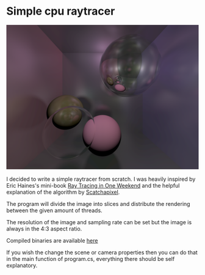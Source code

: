 # Simple cpu raytracer

![2880x2160 64x sampling 1h render](https://raw.githubusercontent.com/ViktorHura/simple-cpu-raytracer-cs/master/renders/4K.png)

I decided to write a simple raytracer from scratch. I was heavily inspired by Eric Haines's mini-book [Ray Tracing in One Weekend](https://github.com/RayTracing/InOneWeekend) and the helpful explanation of the algorithm by [Scatchapixel](https://www.scratchapixel.com/lessons/3d-basic-rendering/introduction-to-ray-tracing/raytracing-algorithm-in-a-nutshell).

The program will divide the image into slices and distribute the rendering between the given amount of threads.

The resolution of the image and sampling rate can be set but the image is always in the 4:3 aspect ratio.

Compiled binaries are available [here](https://github.com/ViktorHura/simple-cpu-raytracer-cs/releases)

If you wish the change the scene or camera properties then you can do that in the main function of program.cs, everything there should be self explanatory. 

